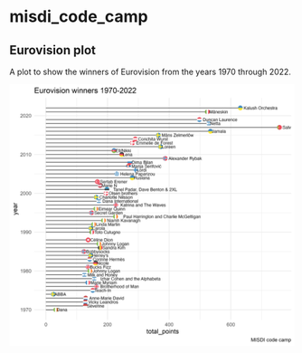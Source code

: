 # misdi_code_camp

## Eurovision plot

A plot to show the winners of Eurovision from the years 1970 through 2022. 

![](winners_plot.png)

